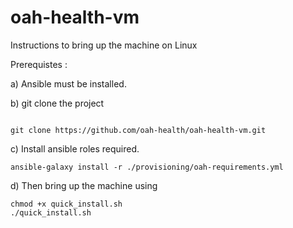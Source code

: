 # oah-health-vm

Instructions to bring up the machine on Linux

Prerequistes :

a) Ansible must be installed. 


b) git clone the project

```

git clone https://github.com/oah-health/oah-health-vm.git

```

c) Install ansible roles required. 

```
ansible-galaxy install -r ./provisioning/oah-requirements.yml

```
d) Then bring up the machine using 

```
chmod +x quick_install.sh
./quick_install.sh


```

